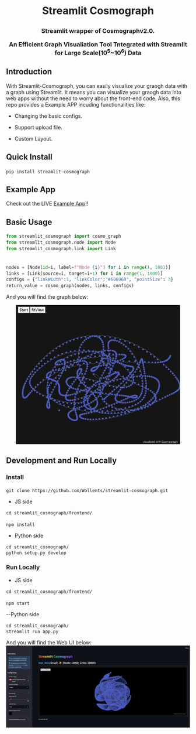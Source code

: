 <h1 align="center"> <p>Streamlit Cosmograph</p></h1>
<h3 align="center">
<p>Streamlit wrapper of <a herf="https://cosmograph.app/" >Cosmographv2.0.</a> </p>
  <p>An Efficient Graph Visualiation Tool Tntegrated with Streamlit for Large Scale(10<sup>5</sup>~10<sup>6</sup>) Data</p>
</h3>

## Introduction

With Streamlit-Cosmograph, you can easily visualize your graogh data with a graph using Streamlit. It means you can  visualize your graogh data into web apps without the need to worry about the front-end code. Also, this repo provides a Example APP incuding functionalities like:

- Changing the basic configs.

- Support upload file.

- Custom Layout.


## Quick Install

`pip install streamlit-cosmograph`

## Example App
Check out the LIVE [Example App](https://github.com/streamlit/streamlit-cosmograph/blob/main/example_app.py)!!

## Basic Usage
```python
from streamlit_cosmograph import cosmo_graph
from streamlit_cosmograph.node import Node
from streamlit_cosmograph.link import Link


nodes = [Node(id=i, label=f"Node {i}") for i in range(1, 1001)]
links = [Link(source=i, target=i+1) for i in range(1, 1000)]
configs = {"linkWidth":1, "linkColor":"#696969", "pointSize": 3}
return_value = cosmo_graph(nodes, links, configs)
```
And you will find the graph below:
<p style="text-align:center">
  <img src="imgs/code_exp.png" alt="code_exp" width="450" />
</p>

## Development and Run Locally


### Install

`git clone https://github.com/Wollents/streamlit-cosmograph.git`

- JS side

```shell script
cd streamlit_cosmograph/frontend/

npm install
```

- Python side
```shell script
cd streamlit_cosmograph/
python setup.py develop
```


### Run Locally

- JS side

```shell script
cd streamlit_cosmograph/frontend/

npm start
```

--Python side
```shell script
cd streamlit_cosmograph/
streamlit run app.py
```
And you will find the Web UI below:
![app_show.png](imgs/app_show.png)
